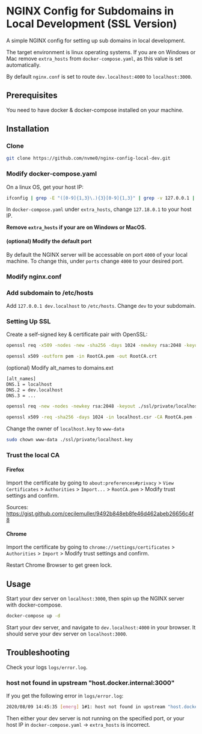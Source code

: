 # NGINX Config for Subdomains in Local Development (SSL Version)

A simple NGINX config for setting up sub domains in local development.

The target environment is linux operating systems. If you are on Windows or Mac remove `extra_hosts` from `docker-compose.yaml`, as this value is set automatically.

By default `nginx.conf` is set to route `dev.localhost:4000` to `localhost:3000`.

## Prerequisites

You need to have docker & docker-compose installed on your machine.

## Installation

### Clone

```bash
git clone https://github.com/nvme0/nginx-config-local-dev.git

```

### Modify docker-compose.yaml

On a linux OS, get your host IP:

```bash
ifconfig | grep -E "([0-9]{1,3}\.){3}[0-9]{1,3}" | grep -v 127.0.0.1 | awk '{ print $2 }' | cut -f2 -d: | head -n1
```

In `docker-compose.yaml` under `extra_hosts`, change `127.18.0.1` to your host IP.

**Remove `extra_hosts` if your are on Windows or MacOS.**

#### (optional) Modify the default port

By default the NGINX server will be accessable on port `4000` of your local machine. To change this, under `ports` change `4000` to your desired port.

### Modify nginx.conf

### Add subdomain to /etc/hosts

Add `127.0.0.1 dev.localhost` to `/etc/hosts`. Change `dev` to your subdomain.

### Setting Up SSL

Create a self-signed key & certificate pair with OpenSSL:

```bash
openssl req -x509 -nodes -new -sha256 -days 1024 -newkey rsa:2048 -keyout RootCA.key -out RootCA.pem -subj "/C=US/CN=Example-Root-CA"
```

```bash
openssl x509 -outform pem -in RootCA.pem -out RootCA.crt
```

(optional) Modify alt_names to domains.ext

```bash
[alt_names]
DNS.1 = localhost
DNS.2 = dev.localhost
DNS.3 = ...
```

```bash
openssl req -new -nodes -newkey rsa:2048 -keyout ./ssl/private/localhost.key -out localhost.csr -subj "/C=US/ST=YourState/L=YourCity/O=Example-Certificates/CN=localhost.local"
```

```bash
openssl x509 -req -sha256 -days 1024 -in localhost.csr -CA RootCA.pem -CAkey RootCA.key -CAcreateserial -extfile domains.ext -out ./ssl/certs/localhost.crt
```

Change the owner of `localhost.key` to `www-data`

```bash
sudo chown www-data ./ssl/private/localhost.key
```

### Trust the local CA

#### Firefox

Import the certificate by going to `about:preferences#privacy` > `View Certificates` > `Authorities` > `Import...` > `RootCA.pem` > Modify trust settings and confirm.

Sources: <https://gist.github.com/cecilemuller/9492b848eb8fe46d462abeb26656c4f8>

#### Chrome

Import the certificate by going to `chrome://settings/certificates` > `Authorities` > `Import` > Modify trust settings and confirm.

Restart Chrome Browser to get green lock.

## Usage

Start your dev server on `localhost:3000`, then spin up the NGINX server with docker-compose.

```bash
docker-compose up -d
```

Start your dev server, and navigate to `dev.localhost:4000` in your browser. It should serve your dev server on `localhost:3000`.

## Troubleshooting

Check your logs `logs/error.log`.

### host not found in upstream "host.docker.internal:3000"

If you get the following error in `logs/error.log`:

```bash
2020/08/09 14:45:35 [emerg] 1#1: host not found in upstream "host.docker.internal:3000" in /etc/nginx/conf.d/nginx.conf:2
```

Then either your dev server is not running on the specified port, or your host IP in `docker-compose.yaml` -> `extra_hosts` is incorrect.
